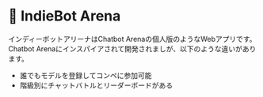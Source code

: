 # 🚀 IndieBot Arena

インディーボットアリーナはChatbot Arenaの個人版のようなWebアプリです。  
Chatbot Arenaにインスパイアされて開発されましが、以下のような違いがあります。

- 誰でもモデルを登録してコンペに参加可能
- 階級別にチャットバトルとリーダーボードがある





